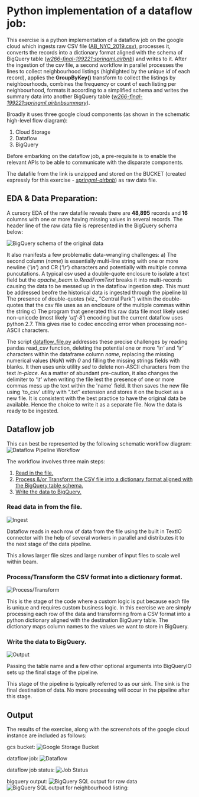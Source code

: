 # Python implementation of a dataflow job:

This exercise is a python implementation of a dataflow job on the google cloud which ingests raw CSV file ([AB_NYC_2019.csv](https://www.kaggle.com/dgomonov/new-york-city-airbnb-open-data)), processes it, converts the records into a dictionary format aligned with the schema of BigQuery table (_[w266-final-199221:springml.airbnb]()_) and writes to it. After the ingestion of the csv file, a second workflow in parallel processes the lines to collect neighbourhood listings (highlighted by the unique _id_ of each record), applies the **GroupByKey()** transform to collect the listings by neighbourhoods, combines the frequency or count of each listing per neighbourhood, formats it according to a simplified schema and writes the summary data into another BigQuery table (_[w266-final-199221:springml.airbnbsummary]()_).

Broadly it uses three google cloud components (as shown in the schematic high-level flow diagram):
1. Cloud Storage 
2. Dataflow
3. BigQuery

Before embarking on the dataflow job, a pre-requisite is to enable the relevant APIs to be able to communicate with the disparate components. 

The datafile from the link is unzipped and stored on the BUCKET (created expressly for this exercise - _[springml-airbnb]()_) as raw data file. 

## EDA & Data Preparation:

A cursory EDA of the raw datafile reveals there are **48,895** records and **16** columns with one or more having missing values in several records. The header line of the raw data file is represented in the BigQuery schema below:

![BigQuery schema of the original data](https://github.com/elkayvee/dataflow/blob/master/images/airbnb%20schema.png)

It also manifests a few problematic data-wrangling challenges:
a) The second column (_name_) is essentially multi-line string with one or more newline (_'\n'_) and CR (_'\r'_) characters and potentially with multiple comma puncutations. A typical csv used a double-quote enclosure to isolate a text field but the _apache_beam.io.ReadFromText_ breaks it into multi-records causing the data to be messed up in the dataflow ingestion step. This must be addressed beofre the historical data is ingested through the pipeline
b) The presence of double-quotes (viz., "Central Park") within the double-quotes that the csv file uses as an enclosure of the multiple commas within the string 
c) The program that generated this raw data file most likely used non-unicode (most likely _'utf-8'_) encoding but the current dataflow uses python 2.7. This gives rise to codec encoding error when processing non-ASCII characters.

The script [dataflow_file.py](https://github.com/elkayvee/dataflow/blob/master/dataflow_file.py) addresses these precise challenges by reading pandas read_csv function, deleting the potential one or more _'\n'_ and _'\r'_ characters within the dataframe column _name_, replacing the missing numerical values (_NaN_) with _0_ and filling the missing strings fields with blanks. It then uses unix utility _sed_ to delete non-ASCII characters from the text _in-place_. As a matter of abundant pre-caution, it also changes the delimiter to _'\t'_ when writing the file lest the presence of one or more commas mess up the text within the 'name' field. It then saves the new file using 'to_csv' utility with ".txt" extension and stores it on the bucket as a new file. It is consistent with the best practice to have the original data be available. Hence the choice to write it as a separate file. Now the data is ready to be ingested.

## Dataflow job

This can best be represented by the following schematic workflow diagram:
![Dataflow Pipeline Workflow](https://github.com/elkayvee/dataflow/blob/master/images/csv_file_to_bigquery.png)

The workflow involves three main steps:

1. [Read in the file.]()
2. [Process &/or Transform the CSV file into a dictionary format aligned with the BigQuery table schema.]()
3. [Write the data to BigQuery.]()

### Read data in from the file.

![Ingest](https://github.com/elkayvee/dataflow/blob/master/images/csv_file.png)

Dataflow reads in each row of data from the file using the built in TextIO connector with the help of several workers in parallel and distributes it to the next stage of the data pipeline.

This allows larger file sizes and large number of input files to scale well within beam.

### Process/Transform the CSV format into a dictionary format.
![Process/Transform](https://github.com/elkayvee/dataflow/blob/master/images/custom_python_code.png)

This is the stage of the code where a custom logic is put because each file is unique and requires custom business logic. In this exercise we are simply processing each row of the data and transforming from a CSV format into a python dictionary aligned with the destination BigQuery table. The dictionary maps column names to the values we want to store in BigQuery.

### Write the data to BigQuery.
![Output](https://github.com/elkayvee/dataflow/blob/master/images/output_to_bigquery.png)

Passing the table name and a few other optional arguments into BigQueryIO sets up the final stage of the pipeline.

This stage of the pipeline is typically referred to as our sink. The sink is the final destination of data. No more processing will occur in the pipeline after this stage.

## Output

The results of the exercise, along with the screenshots of the google cloud instance are included as follows:

gcs bucket:
![Google Storage Bucket](https://github.com/elkayvee/dataflow/blob/master/images/gcs%20bucket.png)

dataflow job:
![Dataflow](https://github.com/elkayvee/dataflow/blob/master/images/dataflow%20job.png)

dataflow job status:
![Job Status](https://github.com/elkayvee/dataflow/blob/master/images/dataflow%20job%20status.png)

bigquery output:
![BigQuery SQL output for raw data](https://github.com/elkayvee/dataflow/blob/master/images/bq%20airbnb%20query%20output.png)
![BigQuery SQL output for neighbourhood listing:](https://github.com/elkayvee/dataflow/blob/master/images/bq%20airbnbsummary%20query%20output.png)

